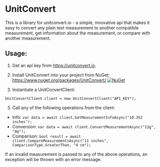 # UnitConvert
This is a library for unitconvert.io - a simple, innovative api that makes it easy to convert any plain text measurement to another compatible measurement, get information about the measurement, or compare with another measurement.  

## Usage:  
1. Get an api key from https://unitconvert.io. 

2. Install UnitConvert into your project from NuGet: https://www.nuget.org/packages/UnitConvert/ [![NuGet](https://img.shields.io/nuget/v/UnitConvert.svg?label=NuGet)](https://www.nuget.org/packages/UnitConvert/)

3. Instantiate a UnitConvertClient: 
```
UnitConvertClient client = new UnitConvertClient("API_KEY");
```  
  
3. Call any of the following operations from the client:
* Info: `var data = await client.GetMeasurementInfoAsync("10.352 inches");`
* Conversion: `var data = await client.ConvertMeasurementAsync("12g", "mg");`
* Comparison: `bool result = await client.CompareMeasurementsAsync("11 inches", ComparisonType.GreaterThan, "4 cm");`  
  
If an invalid measurement is passed to any of the above operations, an exception will be thrown with an error message. 
